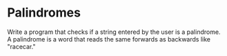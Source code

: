 # Palindromes
Write a program that checks if a string entered by the user is a palindrome. A palindrome is a word that reads the same forwards as backwards like "racecar."
